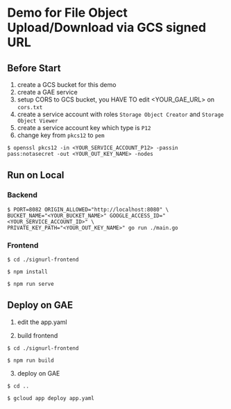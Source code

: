 # Demo for File Object Upload/Download via GCS signed URL

## Before Start
1. create a GCS bucket for this demo
2. create a GAE service
3. setup CORS to GCS bucket, you HAVE TO edit <YOUR_GAE_URL> on `cors.txt`
4. create a service account with roles `Storage Object Creator` and `Storage Object Viewer`
5. create a service account key which type is `P12`
6. change key from `pkcs12` to `pem`
```
$ openssl pkcs12 -in <YOUR_SERVICE_ACCOUNT_P12> -passin pass:notasecret -out <YOUR_OUT_KEY_NAME> -nodes
```

## Run on Local
### Backend
```
$ PORT=8082 ORIGIN_ALLOWED="http://localhost:8080" \
BUCKET_NAME="<YOUR_BUCKET_NAME>" GOOGLE_ACCESS_ID="<YOUR_SERVICE_ACCOUNT_ID>" \
PRIVATE_KEY_PATH="<YOUR_OUT_KEY_NAME>" go run ./main.go
```

### Frontend
```
$ cd ./signurl-frontend
```

```
$ npm install
```

```
$ npm run serve
```

## Deploy on GAE
1. edit the app.yaml

2. build frontend
```
$ cd ./signurl-frontend
```

```
$ npm run build
```

3. deploy on GAE
```
$ cd ..
```

```
$ gcloud app deploy app.yaml
```
